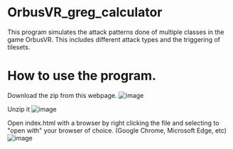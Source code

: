 # OrbusVR_greg_calculator
This program simulates the attack patterns done of multiple classes in the game OrbusVR. This includes different attack types and the triggering of tilesets.

# How to use the program.
Download the zip from this webpage.
![image](https://user-images.githubusercontent.com/10028040/186525120-afd1ba43-a0bc-4efa-a5b7-d5fda12a1115.png)

Unzip it
![image](https://user-images.githubusercontent.com/10028040/186525518-26a55cef-b10e-4661-a67e-ad95dacebc0f.png)

Open index.html with a browser by right clicking the file and selecting to "open with" your browser of choice. (Google Chrome, Microsoft Edge, etc)
![image](https://user-images.githubusercontent.com/10028040/186525651-d7d1f917-0dc0-4c2a-a4e2-c095db371ab1.png)
